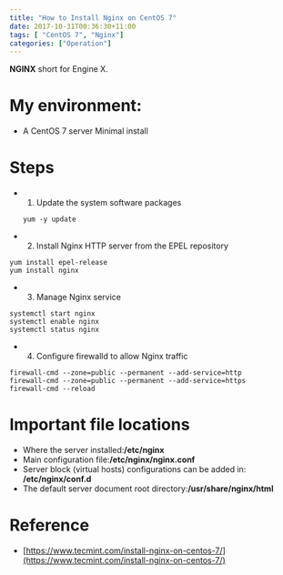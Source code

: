 ```yaml
---
title: "How to Install Nginx on CentOS 7"
date: 2017-10-31T00:36:30+11:00
tags: [ "CentOS 7", "Nginx"]
categories: ["Operation"]
---
```

**NGINX** short for Engine X.

# My environment:
+ A CentOS 7 server Minimal install

# Steps
+ 1. Update the system software packages

  ```shell
  yum -y update
  ```
+ 2. Install Nginx HTTP server from the EPEL repository

```shell
yum install epel-release
yum install nginx
```
+ 3. Manage Nginx service

```shell
systemctl start nginx
systemctl enable nginx
systemctl status nginx
```

+ 4. Configure firewalld to allow Nginx traffic

```shell
firewall-cmd --zone=public --permanent --add-service=http
firewall-cmd --zone=public --permanent --add-service=https
firewall-cmd --reload
```

# Important file locations
+ Where the server installed:**/etc/nginx**
+ Main configuration file:**/etc/nginx/nginx.conf**
+ Server block (virtual hosts) configurations can be added in: **/etc/nginx/conf.d**
+ The default server document root directory:**/usr/share/nginx/html**

# Reference
+ [https://www.tecmint.com/install-nginx-on-centos-7/](https://www.tecmint.com/install-nginx-on-centos-7/)
